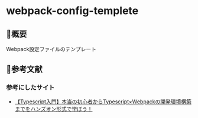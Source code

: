 # webpack-config-templete

## 🌱概要

Webpack設定ファイルのテンプレート

## 📑参考文献

### 参考にしたサイト

- [【Typescript入門】本当の初心者からTypescript×Webpackの開発環境構築までをハンズオン形式で学ぼう！](https://www.youtube.com/watch?v=ECc1EXnx7VQ)
